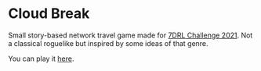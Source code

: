 # Cloud Break

Small story-based network travel game made for [7DRL Challenge 2021](https://itch.io/jam/7drl-challenge-2021). Not a classical roguelike but inspired by some ideas of that genre.

You can play it [here](https://konh.itch.io/cloud-break).


